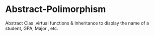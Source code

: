 # Abstract-Polimorphism
Abstract Clas ,virtual functions & Inheritance to display the name of a student, GPA, Major , etc. 
